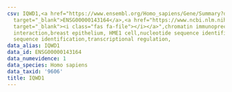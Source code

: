 ```yaml
---
csv: IQWD1,<a href="https://www.ensembl.org/Homo_sapiens/Gene/Summary?db=core;g=ENSG00000143164"
  target="_blank">ENSG00000143164</a>,<a href="https://www.ncbi.nlm.nih.gov/pubmed/22863008"
  target="_blank"><i class="fas fa-file"></i></a>",chromatin immunoprecipitation assay,direct
  interaction,breast epithelium, HME1 cell,nucleotide sequence identification,nucleotide
  sequence identification,transcriptional regulation,
data_alias: IQWD1
data_id: ENSG00000143164
data_numevidence: 1
data_species: Homo sapiens
data_taxid: '9606'
title: IQWD1
---
```

